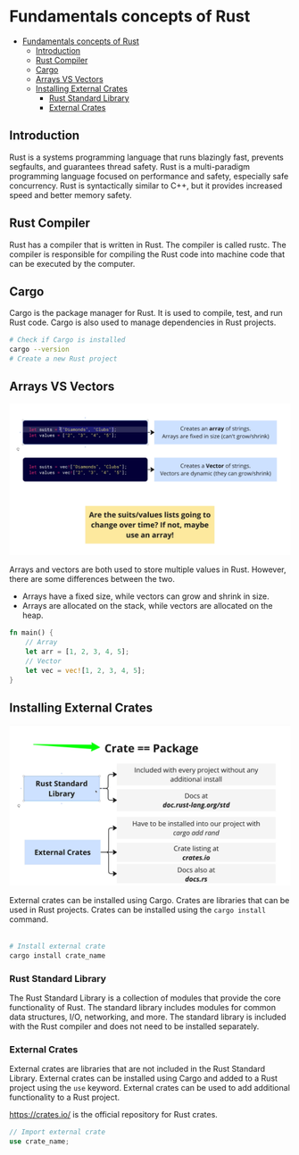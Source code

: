 # Fundamentals concepts of Rust

- [Fundamentals concepts of Rust](#fundamentals-concepts-of-rust)
  - [Introduction](#introduction)
  - [Rust Compiler](#rust-compiler)
  - [Cargo](#cargo)
  - [Arrays VS Vectors](#arrays-vs-vectors)
  - [Installing External Crates](#installing-external-crates)
    - [Rust Standard Library](#rust-standard-library)
    - [External Crates](#external-crates)

## Introduction

Rust is a systems programming language that runs blazingly fast, prevents segfaults, and guarantees thread safety. Rust is a multi-paradigm programming language focused on performance and safety, especially safe concurrency. Rust is syntactically similar to C++, but it provides increased speed and better memory safety.

## Rust Compiler

Rust has a compiler that is written in Rust. The compiler is called rustc. The compiler is responsible for compiling the Rust code into machine code that can be executed by the computer.

## Cargo

Cargo is the package manager for Rust. It is used to compile, test, and run Rust code. Cargo is also used to manage dependencies in Rust projects.

```bash
# Check if Cargo is installed
cargo --version
# Create a new Rust project
```

## Arrays VS Vectors

![alt text](./img/ArraysVSVectors.png)

Arrays and vectors are both used to store multiple values in Rust. However, there are some differences between the two.

- Arrays have a fixed size, while vectors can grow and shrink in size.
- Arrays are allocated on the stack, while vectors are allocated on the heap.

```rust
fn main() {
    // Array
    let arr = [1, 2, 3, 4, 5];
    // Vector
    let vec = vec![1, 2, 3, 4, 5];
}
```

## Installing External Crates

![alt text](./img/InstallingExternalCrates.png)

External crates can be installed using Cargo. Crates are libraries that can be used in Rust projects. Crates can be installed using the `cargo install` command.

```bash

# Install external crate
cargo install crate_name
```

### Rust Standard Library

The Rust Standard Library is a collection of modules that provide the core functionality of Rust. The standard library includes modules for common data structures, I/O, networking, and more. The standard library is included with the Rust compiler and does not need to be installed separately.

### External Crates

External crates are libraries that are not included in the Rust Standard Library. External crates can be installed using Cargo and added to a Rust project using the `use` keyword. External crates can be used to add additional functionality to a Rust project.

<https://crates.io/> is the official repository for Rust crates.

```rust
// Import external crate
use crate_name;
```
